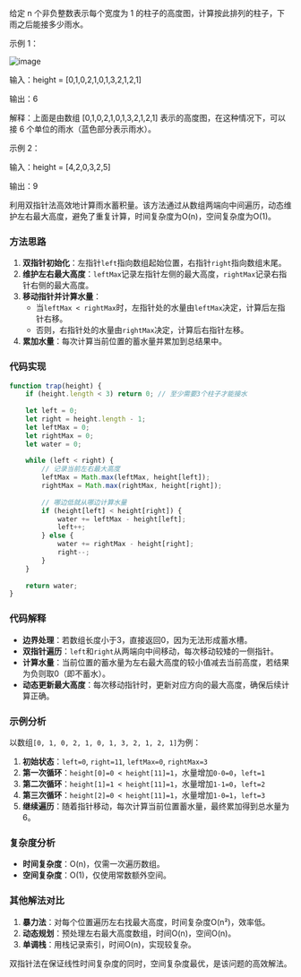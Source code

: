 给定 n 个非负整数表示每个宽度为 1 的柱子的高度图，计算按此排列的柱子，下雨之后能接多少雨水。

示例 1：

![image](@site/static/img/rainwatertrap.png)

输入：height = [0,1,0,2,1,0,1,3,2,1,2,1]

输出：6

解释：上面是由数组 [0,1,0,2,1,0,1,3,2,1,2,1] 表示的高度图，在这种情况下，可以接 6 个单位的雨水（蓝色部分表示雨水）。 

示例 2：

输入：height = [4,2,0,3,2,5]

输出：9



利用双指针法高效地计算雨水蓄积量。该方法通过从数组两端向中间遍历，动态维护左右最大高度，避免了重复计算，时间复杂度为O(n)，空间复杂度为O(1)。


### 方法思路
1. **双指针初始化**：左指针`left`指向数组起始位置，右指针`right`指向数组末尾。
2. **维护左右最大高度**：`leftMax`记录左指针左侧的最大高度，`rightMax`记录右指针右侧的最大高度。
3. **移动指针并计算水量**：
   - 当`leftMax < rightMax`时，左指针处的水量由`leftMax`决定，计算后左指针右移。
   - 否则，右指针处的水量由`rightMax`决定，计算后右指针左移。
4. **累加水量**：每次计算当前位置的蓄水量并累加到总结果中。


### 代码实现
```javascript
function trap(height) {
    if (height.length < 3) return 0; // 至少需要3个柱子才能接水
    
    let left = 0;
    let right = height.length - 1;
    let leftMax = 0;
    let rightMax = 0;
    let water = 0;
    
    while (left < right) {
        // 记录当前左右最大高度
        leftMax = Math.max(leftMax, height[left]);
        rightMax = Math.max(rightMax, height[right]);
        
        // 哪边低就从哪边计算水量
        if (height[left] < height[right]) {
            water += leftMax - height[left];
            left++;
        } else {
            water += rightMax - height[right];
            right--;
        }
    }
    
    return water;
}
```


### 代码解释
- **边界处理**：若数组长度小于3，直接返回0，因为无法形成蓄水槽。
- **双指针遍历**：`left`和`right`从两端向中间移动，每次移动较矮的一侧指针。
- **计算水量**：当前位置的蓄水量为左右最大高度的较小值减去当前高度，若结果为负则取0（即不蓄水）。
- **动态更新最大高度**：每次移动指针时，更新对应方向的最大高度，确保后续计算正确。


### 示例分析
以数组`[0, 1, 0, 2, 1, 0, 1, 3, 2, 1, 2, 1]`为例：
1. **初始状态**：`left=0`, `right=11`, `leftMax=0`, `rightMax=3`
2. **第一次循环**：`height[0]=0 < height[11]=1`，水量增加`0-0=0`，`left=1`
3. **第二次循环**：`height[1]=1 < height[11]=1`，水量增加`1-1=0`，`left=2`
4. **第三次循环**：`height[2]=0 < height[11]=1`，水量增加`1-0=1`，`left=3`
5. **继续遍历**：随着指针移动，每次计算当前位置蓄水量，最终累加得到总水量为6。


### 复杂度分析
- **时间复杂度**：O(n)，仅需一次遍历数组。
- **空间复杂度**：O(1)，仅使用常数额外空间。


### 其他解法对比
1. **暴力法**：对每个位置遍历左右找最大高度，时间复杂度O(n²)，效率低。
2. **动态规划**：预处理左右最大高度数组，时间O(n)，空间O(n)。
3. **单调栈**：用栈记录索引，时间O(n)，实现较复杂。

双指针法在保证线性时间复杂度的同时，空间复杂度最优，是该问题的高效解法。